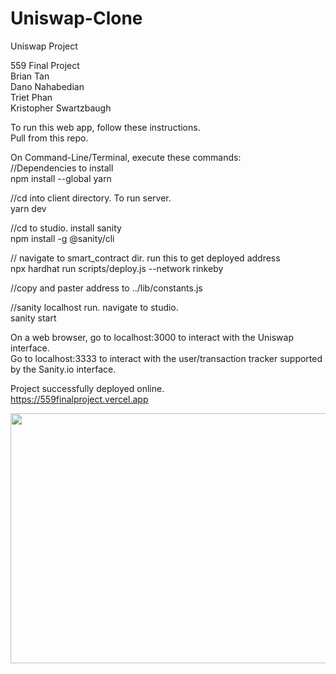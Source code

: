 # Uniswap-Clone
Uniswap Project  
  
 559 Final Project  
Brian Tan  
Dano Nahabedian  
Triet Phan  
Kristopher Swartzbaugh  
  
To run this web app, follow these instructions.  
Pull from this repo.  
  
On Command-Line/Terminal, execute these commands:  
//Dependencies to install  
npm install --global yarn  
  
//cd into client directory. To run server.  
yarn dev  
  
//cd to studio. install sanity  
npm install -g @sanity/cli  
  
// navigate to smart_contract dir. run this to get deployed address  
npx hardhat run scripts/deploy.js --network rinkeby  
  
//copy and paster address to ../lib/constants.js  
  
//sanity localhost run. navigate to studio.  
sanity start  

On a web browser, go to localhost:3000 to interact with the Uniswap interface.  
Go to localhost:3333 to interact with the user/transaction tracker supported by the Sanity.io interface.  
  
Project successfully deployed online.  
https://559finalproject.vercel.app  
  
  
<img src="559ProjectDemo.gif" width=1000 height=400><br>
